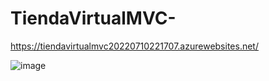 
# TiendaVirtualMVC-


https://tiendavirtualmvc20220710221707.azurewebsites.net/

![image](https://user-images.githubusercontent.com/56968012/179034962-e030ab16-3d7d-4655-a64c-b256e0f4014f.png)

